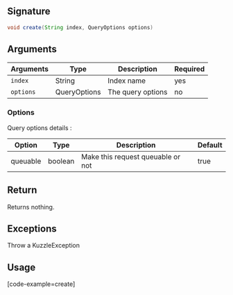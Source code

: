 ## Signature

``` java
void create(String index, QueryOptions options)
```

## Arguments

| Arguments     | Type        | Description              | Required
|---------------|-------------|--------------------------|-----------
| ``index``     | String      | Index name | yes
| ``options``   | QueryOptions | The query options       | no

### __Options__

Query options details :

| Option   | Type    | Description                       | Default |
| -------- | ------- | --------------------------------- | ------- |
| queuable | boolean | Make this request queuable or not | true    |

## Return

Returns nothing.

## Exceptions

Throw a KuzzleException

## Usage

[code-example=create]